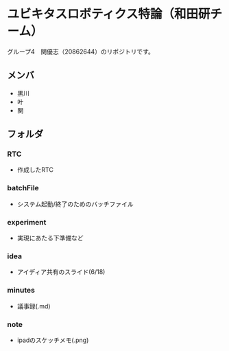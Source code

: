 # ユビキタスロボティクス特論（和田研チーム）
グループ4　関優志（20862644）のリポジトリです。

## メンバ
- 黒川
- 叶
- 関

## フォルダ
### RTC
- 作成したRTC
### batchFile
- システム起動/終了のためのバッチファイル
### experiment
- 実現にあたる下準備など
### idea
- アイディア共有のスライド(6/18)
### minutes
- 議事録(.md)
### note
- ipadのスケッチメモ(.png)
